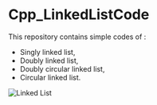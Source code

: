 # Cpp_LinkedListCode

This repository contains simple codes of :  
- Singly linked list,
- Doubly linked list,
- Doubly circular linked list, 
- Circular linked list.

![Linked List](https://www.developer.com/wp-content/uploads/2022/05/types-linked-lists-go.png)
